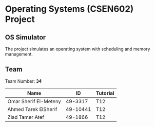 # Operating Systems (CSEN602) Project

## OS Simulator

The project simulates an operating system with scheduling and memory management.

## Team


Team Number: **34**


| Name | ID | Tutorial|
| --- | --- | --- |
| Omar Sherif El-Meteny | 49-3317 | T12 |
| Ahmed Tarek ElSherif | 49-10441 | T12 |
| Ziad Tamer Atef | 49-1866 | T12 |

